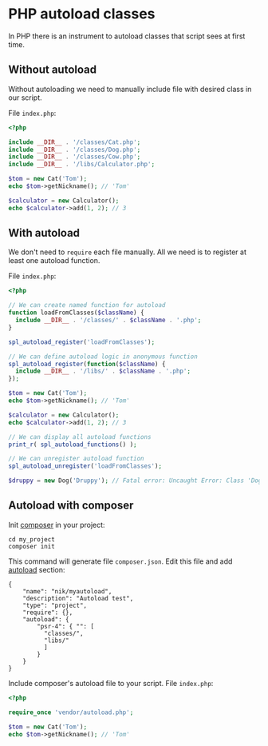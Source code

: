 # PHP autoload classes

In PHP there is an instrument to autoload classes that script sees at first time. 


## Without autoload

Without autoloading we need to manually include file with desired class in our script.

File `index.php`:

```php
<?php

include __DIR__ . '/classes/Cat.php';
include __DIR__ . '/classes/Dog.php';
include __DIR__ . '/classes/Cow.php';
include __DIR__ . '/libs/Calculator.php';

$tom = new Cat('Tom');
echo $tom->getNickname(); // 'Tom'

$calculator = new Calculator();
echo $calculator->add(1, 2); // 3
```

## With autoload

We don't need to `require` each file manually. All we need is to register at least one autoload function.

File `index.php`:

```php
<?php

// We can create named function for autoload
function loadFromClasses($className) {
  include __DIR__ . '/classes/' . $className . '.php';
}

spl_autoload_register('loadFromClasses');

// We can define autoload logic in anonymous function
spl_autoload_register(function($className) {
  include __DIR__ . '/libs/' . $className . '.php';
});

$tom = new Cat('Tom');
echo $tom->getNickname(); // 'Tom'

$calculator = new Calculator();
echo $calculator->add(1, 2); // 3

// We can display all autoload functions
print_r( spl_autoload_functions() );

// We can unregister autoload function
spl_autoload_unregister('loadFromClasses');

$druppy = new Dog('Druppy'); // Fatal error: Uncaught Error: Class 'Dog' not found
```

## Autoload with composer

Init [composer](https://getcomposer.org/) in your project:

```
cd my_project
composer init
```

This command will generate file `composer.json`. Edit this file and add [autoload](https://getcomposer.org/doc/04-schema.md#psr-4) section:

```
{
    "name": "nik/myautoload",
    "description": "Autoload test",
    "type": "project",
    "require": {},
    "autoload": {
        "psr-4": { "": [
          "classes/",
          "libs/"
          ] 
        }
    }
}
```

Include composer's autoload file to your script. File `index.php`:

```php
<?php

require_once 'vendor/autoload.php';

$tom = new Cat('Tom');
echo $tom->getNickname(); // 'Tom'
```
